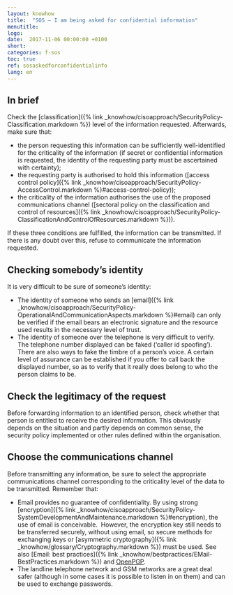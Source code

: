 ```yaml
---
layout: knowhow
title:  "SOS – I am being asked for confidential information"
menutitle:
logo:
date:  2017-11-06 00:00:00 +0100
short:
categories: f-sos
toc: true
ref: sosaskedforconfidentialinfo
lang: en
---
```


## In brief
Check the [classification]({% link _knowhow/cisoapproach/SecurityPolicy-Classification.markdown %}) level of the information requested. Afterwards, make sure that:

* the person requesting this information can be sufficiently well-identified for the criticality of the information (if secret or confidential information is requested, the identity of the requesting party must be ascertained with certainty);
* the requesting party is authorised to hold this information ([access control policy]({% link _knowhow/cisoapproach/SecurityPolicy-AccessControl.markdown %}#access-control-policy));
* the criticality of the information authorises the use of the proposed communications channel ([sectoral policy on the classification and control of resources]({% link _knowhow/cisoapproach/SecurityPolicy-ClassificationAndControlOfResources.markdown %})).

If these three conditions are fulfilled, the information can be transmitted. If there is any doubt over this, refuse to communicate the information requested.

## Checking somebody’s identity
It is very difficult to be sure of someone’s identity:

* The identity of someone who sends an [email]({% link _knowhow/cisoapproach/SecurityPolicy-OperationalAndCommunicationAspects.markdown %}#email) can only be verified if the email bears an electronic signature and the resource used results in the necessary level of trust.
* The identity of someone over the telephone is very difficult to verify. The telephone number displayed can be faked (‘caller id spoofing’). There are also ways to fake the timbre of a person’s voice. A certain level of assurance can be established if you offer to call back the displayed number, so as to verify that it really does belong to who the person claims to be.

## Check the legitimacy of the request
Before forwarding information to an identified person, check whether that person is entitled to receive the desired information. This obviously depends on the situation and partly depends on common sense, the security policy implemented or other rules defined within the organisation.

## Choose the communications channel
Before transmitting any information, be sure to select the appropriate communications channel corresponding to the criticality level of the data to be transmitted. Remember that:

* Email provides no guarantee of confidentiality. By using strong [encryption]({% link _knowhow/cisoapproach/SecurityPolicy-SystemDevelopmentAndMaintenance.markdown %}#encryption), the use of email is conceivable.  However, the encryption key still needs to be transferred securely, without using email, so secure methods for exchanging keys or [asymmetric cryptography]({% link _knowhow/glossary/Cryptography.markdown %}) must be used. See also [Email: best practices]({% link _knowhow/bestpractices/EMail-BestPractices.markdown %}) and [OpenPGP](https://www.openpgp.org).
* The landline telephone network and GSM networks are a great deal safer (although in some cases it is possible to listen in on them) and can be used to exchange passwords.
